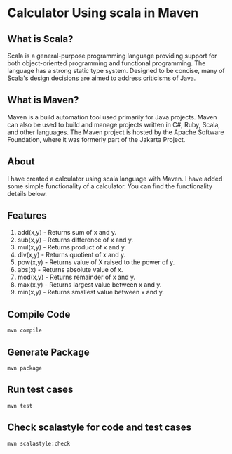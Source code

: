 # Calculator Using scala in Maven

## What is Scala?
Scala is a general-purpose programming language providing support for both object-oriented programming and functional programming. The language has a strong static type system. Designed to be concise, many of Scala's design decisions are aimed to address criticisms of Java.

## What is Maven?
Maven is a build automation tool used primarily for Java projects. Maven can also be used to build and manage projects written in C#, Ruby, Scala, and other languages. The Maven project is hosted by the Apache Software Foundation, where it was formerly part of the Jakarta Project.

## About
I have created a calculator using scala language with Maven. I have added some simple functionality of a calculator. You can find the functionality details below.  

## Features
1. add(x,y) - Returns sum of x and y.
1. sub(x,y) - Returns difference of x and y.
1. mul(x,y) - Returns product of x and y.
1. div(x,y) - Returns quotient of x and y.
1. pow(x,y) - Returns value of X raised to the power of y.
1. abs(x)   - Returns absolute value of x.
1. mod(x,y) - Returns remainder of x and y.
1. max(x,y) - Returns largest value between x and y.
1. min(x,y) - Returns smallest value between x and y.

## Compile Code
```
mvn compile
```
## Generate Package
```
mvn package
```

## Run test cases
```
mvn test
```

## Check scalastyle for code and test cases
```
mvn scalastyle:check
```